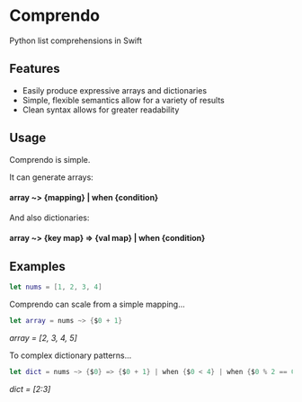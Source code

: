 # Comprendo
Python list comprehensions in Swift


## Features
* Easily produce expressive arrays and dictionaries
* Simple, flexible semantics allow for a variety of results
* Clean syntax allows for greater readability


## Usage
Comprendo is simple.

It can generate arrays:
#### array ~> {mapping} | when {condition}

And also dictionaries:
#### array ~> {key map} => {val map} | when {condition}


## Examples
```swift
let nums = [1, 2, 3, 4]
```

Comprendo can scale from a simple mapping...

```swift
let array = nums ~> {$0 + 1}
```

_array = [2, 3, 4, 5]_ 

To complex dictionary patterns...

```swift
let dict = nums ~> {$0} => {$0 + 1} | when {$0 < 4} | when {$0 % 2 == 0}
```

_dict = [2:3]_
